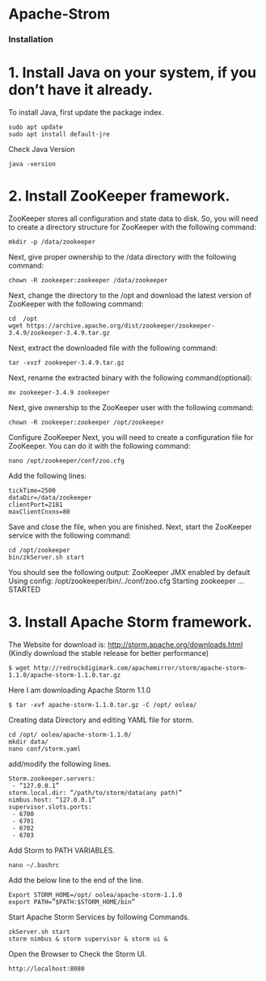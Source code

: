 # Apache-Strom

### Installation

# 1. Install Java on your system, if you don’t have it already.
    
   To install Java, first update the package index.
   ```
   sudo apt update
   sudo apt install default-jre
   ```
   Check Java Version
   ```
   java -version
   ```
# 2. Install ZooKeeper framework.
  
  ZooKeeper stores all configuration and state data to disk. So, you will need to create a directory structure for ZooKeeper with the following command:
  ```
  mkdir -p /data/zookeeper
  ```
  
  Next, give proper ownership to the /data directory with the following command:
  ```
  chown -R zookeeper:zookeeper /data/zookeeper
  ```

  Next, change the directory to the /opt and download the latest version of ZooKeeper with the following command:
  ```
  cd  /opt
  wget https://archive.apache.org/dist/zookeeper/zookeeper-3.4.9/zookeeper-3.4.9.tar.gz
  ```

  Next, extract the downloaded file with the following command:
  ```
  tar -xvzf zookeeper-3.4.9.tar.gz
  ```
  Next, rename the extracted binary with the following command(optional):
  ```
  mv zookeeper-3.4.9 zookeeper
  ```
  Next, give ownership to the ZooKeeper user with the following command:
  ```
  chown -R zookeeper:zookeeper /opt/zookeeper
  ```
  Configure ZooKeeper
  Next, you will need to create a configuration file for ZooKeeper. You can do it with the following command:
  ```
  nano /opt/zookeeper/conf/zoo.cfg
  ```
  Add the following lines:
  ```
  tickTime=2500
  dataDir=/data/zookeeper
  clientPort=2181
  maxClientCnxns=80
  ```
  Save and close the file, when you are finished.
  Next, start the ZooKeeper service with the following command:
  ```
  cd /opt/zookeeper
  bin/zkServer.sh start
  ```
  You should see the following output:
  ZooKeeper JMX enabled by default
  Using config: /opt/zookeeper/bin/../conf/zoo.cfg
  Starting zookeeper ... STARTED

# 3. Install Apache Storm framework.
  
  The Website for download is: http://storm.apache.org/downloads.html (Kindly download the stable release for better performance)
  ```
  $ wget http://redrockdigimark.com/apachemirror/storm/apache-storm-1.1.0/apache-storm-1.1.0.tar.gz
  ```
  Here I am downloading Apache Storm 1.1.0
  ```
  $ tar -xvf apache-storm-1.1.0.tar.gz -C /opt/ oolea/
  ```
  Creating data Directory and editing YAML file for storm.
  ```
  cd /opt/ oolea/apache-storm-1.1.0/
  mkdir data/
  nano conf/storm.yaml
  ```
  add/modify the following lines.
  ```
  Storm.zookeeper.servers:
   - “127.0.0.1”
  storm.local.dir: “/path/to/storm/data(any path)”
  nimbus.host: “127.0.0.1”
  supervisor.slots.ports:
   - 6700
   - 6701
   - 6702
   - 6703
  ```
  Add Storm to PATH VARIABLES.
  ```
  nano ~/.bashrc
  ```
  Add the below line to the end of the line.
  ```
  Export STORM_HOME=/opt/ oolea/apache-storm-1.1.0
  export PATH=”$PATH:$STORM_HOME/bin”
  ```
  Start Apache Storm Services by following Commands.
  ```
  zkServer.sh start 
  storm nimbus & storm supervisor & storm ui & 
  ```
  Open the Browser to Check the Storm UI.
  ```
  http://localhost:8080
  ```